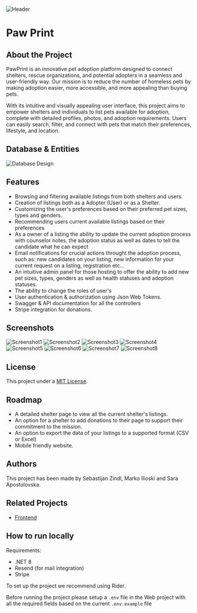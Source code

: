 ![Header](.github/header.png)

# Paw Print


## About the Project
PawPrint is an innovative pet adoption platform designed to connect shelters, rescue organizations, 
and potential adopters in a seamless and user-friendly way. 
Our mission is to reduce the number of homeless pets by making adoption easier, more accessible, 
and more appealing than buying pets.

With its intuitive and visually appealing user interface, 
this project aims to empower shelters and individuals to list pets available for adoption, 
complete with detailed profiles, photos, and adoption requirements. Users can easily search, 
filter, and connect with pets that match their preferences, lifestyle, and location.

## Database & Entities 
![Database Design](./.github/db-design.png)

## Features
- Browsing and filtering available listings from both shelters and users.
- Creation of listings both as a Adopter (User) or as a Shelter.
- Customizing the user's preferences based on their preferred pet sizes, types and genders.
- Recommending users current available listings based on their preferences
- As a owner of a listing the ability to update the current adoption process with counselor notes, the adoption status as well as dates to tell the candidate what he can expect
- Email notifications for crucial actions throught the adoption process, such as: new candidates on your listing, new information for your current request on a listing, registration etc... 
- An intuitive admin panel for those hosting to offer the ability to add new pet sizes, types, genders as well as health statuses and adoption statuses.
- The ability to change the roles of user's
- User authentication & authorization using Json Web Tokens.
- Swagger & API documentation for all the controllers
- Stripe integration for donations.
## Screenshots
![Screenshot1](./.github/screenshot-1.png)
![Screenshot2](./.github/screenshot-2.png)
![Screenshot3](./.github/screenshot-3.png)
![Screenshot4](./.github/screenshot-4.jpeg)
![Screenshot5](./.github/screenshot-5.png)
![Screenshot6](./.github/screenshot-6.png)
![Screenshot7](./.github/screenshot-7.png)
![Screenshot8](./.github/screenshot-8.png)

## License

This project under a [MIT License](LICENSE).

## Roadmap
- A detailed shelter page to view all the current shelter's listings. 
- An option for a shelter to add donations to their page to support their commitment to the mission. 
- An option to export the data of your listings to a supported format (CSV or Excel)
- Mobile friendly website.

## Authors

This project has been made by Sebastijan Zindl, Marko Ilioski and Sara Apostolovska. 

## Related Projects
- [Frontend](https://github.com/m1thrandir225/pawprint-frontend)

## How to run locally
Requirements:
 - .NET 8
 - Resend (for mail integration)
 - Stripe 

To set up the project we recommend using Rider.

Before running the project please setup a `.env` file in the Web project with all the required fields based on the current
`.env.example` file 
